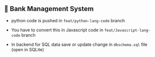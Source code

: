 ## 📌 Bank Management System

 * python code is pushed in `feat/python-lang-code` branch

 * You have to convert this in Javascript code in  `feat/Javascript-lang-code` branch

 * In backend for SQL data save or update change in `dbschema.sql` file (open in SQLite)